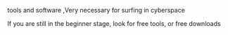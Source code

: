 tools and software ,Very necessary for surfing in cyberspace

If you are still in the beginner stage, look for free tools, or free downloads

